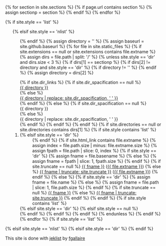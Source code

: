 ---
---

{% for section in site.sections %}
    {% if page.url contains section %}
        {% assign sectionp = section %}
    {% endif %}
{% endfor %}

<div>
{% if site.style == 'list' %}
    <ul>
{% elsif site.style == 'nlist' %}
    <ol>
{% endif %}
{% assign directory = '' %}
{% assign baseurl = site.github.baseurl %}
{% for file in site.static_files %}
    {% if site.extensions == null or site.extensions contains file.extname %}
        {% assign dirs = file.path | split: '/' %}
        {% unless site.style == 'dir' and dirs.size < 3 %}
        {% if dirs[1] == sectionp %}
        {% if dirs[2] != directory and  site.style == 'dir' %}
            {% if directory != '' %}
                </dl>
            {% endif %}
            {% assign directory = dirs[2] %}
            <dl>
            {% if site.dir_links %}
                {% if site.dir_spacification == null %}
                    <dt><a href="{{ baseurl }}/{{ dirs[1] }}/{{ directory }}">{{ directory }}</a></dt>
                {% else %}
                    <dt><a href="{{ baseurl }}/{{ dirs[1] }}/{{ directory }}">{{ directory | replace: site.dir_spacification, ' ' }}</a></dt>
                {% endif %}
            {% else %}
                {% if site.dir_spacification == null %}
                    <dt>{{ directory }}</dt>
                {% else %}
                    <dt>{{ directory | replace: site.dir_spacification, ' ' }}</dt>
                {% endif %}
            {% endif %}
        {% endif %}
        {% if site.directories == null or site.directories contains dirs[1] %}
            {% if site.style contains 'list' %}
                <li>
            {% elsif site.style == 'dir' %}
                <dd>
            {% endif %}
            {% if site.html_link contains file.extname %}
                {% assign index = file.path.size | minus: file.extname.size %}
                {% assign fpath = file.path | slice: 0, index %}
                {% if site.style == 'dir' %}
                    {% assign fname = file.basename %}
                {% else %}
                    {% assign fname = fpath | slice: 1, fpath.size %}
                {% endif %}
                {% if site.truncate == null %}
                    <a href="{{ baseurl }}{{ fpath }}">{{ fname }}</a> (<a href="{{ baseurl }}{{ file.path }}">{{ file.extname }}</a>)
                {% else %}
                    <a href="{{ baseurl }}{{ fpath }}">{{ fname | truncate: site.truncate }}</a> (<a href="{{ baseurl }}{{ file.path }}">{{ file.extname }}</a>)
                {% endif %}
            {% else %}
                {% if site.style == 'dir' %}
                    {% assign fname = file.name %}
                {% else %}
                    {% assign fname = file.path | slice: 1, file.path.size %}
                {% endif %}
                {% if site.truncate == null %}
                    <a href="{{ baseurl }}{{ file.path }}">{{ fname }}</a>
                {% else %}
                    <a href="{{ baseurl }}{{ file.path }}">{{ fname | truncate: site.truncate }}</a>
                {% endif %}
            {% endif %}
            {% if site.style contains 'list' %}
                </li>
            {% elsif site.style == 'dir' %}
                </dd>
            {% elsif site.style == null %}
                <br>
            {% endif %}
        {% endif %}
        {% endif %}
        {% endunless %}
    {% endif %}
{% endfor %}
{% if site.style == 'list' %}
    </ul>
{% elsif site.style == 'nlist' %}
    </ol>
{% elsif site.style == 'dir' %}
    </dl>
{% endif %}
</div>

This site is done with [jeklist](https://github.com/Cryptorating/jeklist) by [fgallaire](https://f.gallai.re)
